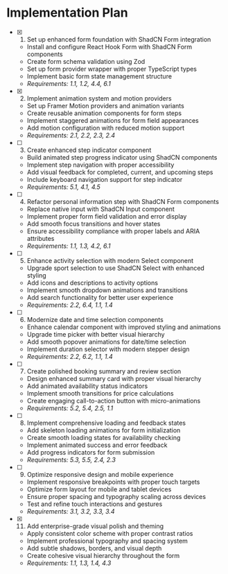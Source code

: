 # Implementation Plan

- [x] 1. Set up enhanced form foundation with ShadCN Form integration





  - Install and configure React Hook Form with ShadCN Form components
  - Create form schema validation using Zod
  - Set up form provider wrapper with proper TypeScript types
  - Implement basic form state management structure
  - _Requirements: 1.1, 1.2, 4.4, 6.1_

- [x] 2. Implement animation system and motion providers




  - Set up Framer Motion providers and animation variants
  - Create reusable animation components for form steps
  - Implement staggered animations for form field appearances
  - Add motion configuration with reduced motion support
  - _Requirements: 2.1, 2.2, 2.3, 2.4_

- [ ] 3. Create enhanced step indicator component
  - Build animated step progress indicator using ShadCN components
  - Implement step navigation with proper accessibility
  - Add visual feedback for completed, current, and upcoming steps
  - Include keyboard navigation support for step indicator
  - _Requirements: 5.1, 4.1, 4.5_

- [ ] 4. Refactor personal information step with ShadCN Form components
  - Replace native input with ShadCN Input component
  - Implement proper form field validation and error display
  - Add smooth focus transitions and hover states
  - Ensure accessibility compliance with proper labels and ARIA attributes
  - _Requirements: 1.1, 1.3, 4.2, 6.1_

- [ ] 5. Enhance activity selection with modern Select component
  - Upgrade sport selection to use ShadCN Select with enhanced styling
  - Add icons and descriptions to activity options
  - Implement smooth dropdown animations and transitions
  - Add search functionality for better user experience
  - _Requirements: 2.2, 6.4, 1.1, 1.4_

- [ ] 6. Modernize date and time selection components
  - Enhance calendar component with improved styling and animations
  - Upgrade time picker with better visual hierarchy
  - Add smooth popover animations for date/time selection
  - Implement duration selector with modern stepper design
  - _Requirements: 2.2, 6.2, 1.1, 1.4_

- [ ] 7. Create polished booking summary and review section
  - Design enhanced summary card with proper visual hierarchy
  - Add animated availability status indicators
  - Implement smooth transitions for price calculations
  - Create engaging call-to-action button with micro-animations
  - _Requirements: 5.2, 5.4, 2.5, 1.1_

- [ ] 8. Implement comprehensive loading and feedback states
  - Add skeleton loading animations for form initialization
  - Create smooth loading states for availability checking
  - Implement animated success and error feedback
  - Add progress indicators for form submission
  - _Requirements: 5.3, 5.5, 2.4, 2.3_

- [ ] 9. Optimize responsive design and mobile experience
  - Implement responsive breakpoints with proper touch targets
  - Optimize form layout for mobile and tablet devices
  - Ensure proper spacing and typography scaling across devices
  - Test and refine touch interactions and gestures
  - _Requirements: 3.1, 3.2, 3.3, 3.4_

- [x] 11. Add enterprise-grade visual polish and theming





  - Apply consistent color scheme with proper contrast ratios
  - Implement professional typography and spacing system
  - Add subtle shadows, borders, and visual depth
  - Create cohesive visual hierarchy throughout the form
  - _Requirements: 1.1, 1.3, 1.4, 4.3_
